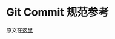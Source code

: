 # Git Commit 规范参考
原文在[这里](https://github.com/XXHolic/html-css-point/blob/master/draft/7.Git%20Commit%20%E8%A7%84%E8%8C%83%E5%8F%82%E8%80%83.md)